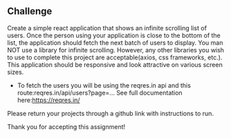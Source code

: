 ## Challenge
Create a simple react application that shows an infinite scrolling list of users. Once the person using your application is close to the bottom of the list, the application should fetch the next batch of users to display.  You man NOT use a library for infinite scrolling. However, any other libraries you wish to use to complete this project are acceptable(axios, css frameworks, etc.). This application should be responsive and look attractive on various screen sizes.

- To fetch the users you will be using the reqres.in api and this route:reqres.in/api/users?page=...
See full documentation here:https://reqres.in/

Please return your projects through a github link with instructions to run.

Thank you for accepting this assignment!
